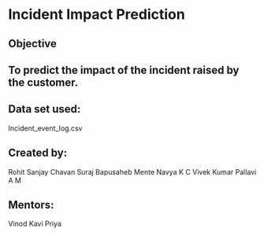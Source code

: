 # Incident Impact Prediction

## Objective


## To predict the impact of the incident raised by the customer.

## Data set used:
Incident_event_log.csv
## Created by:

Rohit Sanjay Chavan
Suraj Bapusaheb Mente
Navya K C
Vivek Kumar
Pallavi A M
## Mentors:
Vinod
Kavi Priya
 



